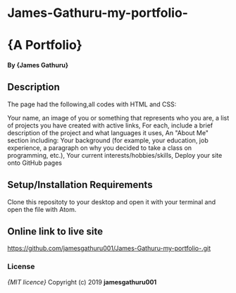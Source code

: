 # James-Gathuru-my-portfolio-
# {A Portfolio}
#### By **{James Gathuru}**
## Description
The page had the following,all codes with HTML and CSS:

Your name,
an image of you or something that represents who you are,
a list of projects you have created with active links,
For each, include a brief description of the project and what languages it uses,
An "About Me" section including:
Your background (for example, your education, job experience, a paragraph on why you decided to take a class on programming, etc.),
Your current interests/hobbies/skills,
Deploy your site onto GitHub pages
## Setup/Installation Requirements
Clone this repositoty to your desktop and open it with your terminal and open the file with Atom. 
## Online link to live site
https://github.com/jamesgathuru001/James-Gathuru-my-portfolio-.git
### License
*{MIT licence}*
Copyright (c) 2019 **jamesgathuru001**
  
